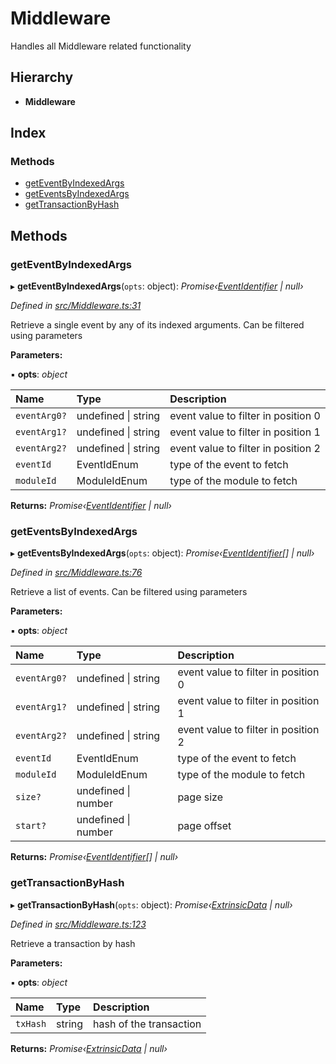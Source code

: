 # Middleware

Handles all Middleware related functionality

## Hierarchy

* **Middleware**

## Index

### Methods

* [getEventByIndexedArgs](middleware.md#geteventbyindexedargs)
* [getEventsByIndexedArgs](middleware.md#geteventsbyindexedargs)
* [getTransactionByHash](middleware.md#gettransactionbyhash)

## Methods

### getEventByIndexedArgs

▸ **getEventByIndexedArgs**\(`opts`: object\): _Promise‹_[_EventIdentifier_](../interfaces/eventidentifier.md) _\| null›_

_Defined in_ [_src/Middleware.ts:31_](https://github.com/PolymathNetwork/polymesh-sdk/blob/1221e467/src/Middleware.ts#L31)

Retrieve a single event by any of its indexed arguments. Can be filtered using parameters

**Parameters:**

▪ **opts**: _object_

| Name | Type | Description |
| :--- | :--- | :--- |
| `eventArg0?` | undefined \| string | event value to filter in position 0 |
| `eventArg1?` | undefined \| string | event value to filter in position 1 |
| `eventArg2?` | undefined \| string | event value to filter in position 2 |
| `eventId` | EventIdEnum | type of the event to fetch |
| `moduleId` | ModuleIdEnum | type of the module to fetch |

**Returns:** _Promise‹_[_EventIdentifier_](../interfaces/eventidentifier.md) _\| null›_

### getEventsByIndexedArgs

▸ **getEventsByIndexedArgs**\(`opts`: object\): _Promise‹_[_EventIdentifier_](../interfaces/eventidentifier.md)_\[\] \| null›_

_Defined in_ [_src/Middleware.ts:76_](https://github.com/PolymathNetwork/polymesh-sdk/blob/1221e467/src/Middleware.ts#L76)

Retrieve a list of events. Can be filtered using parameters

**Parameters:**

▪ **opts**: _object_

| Name | Type | Description |
| :--- | :--- | :--- |
| `eventArg0?` | undefined \| string | event value to filter in position 0 |
| `eventArg1?` | undefined \| string | event value to filter in position 1 |
| `eventArg2?` | undefined \| string | event value to filter in position 2 |
| `eventId` | EventIdEnum | type of the event to fetch |
| `moduleId` | ModuleIdEnum | type of the module to fetch |
| `size?` | undefined \| number | page size |
| `start?` | undefined \| number | page offset |

**Returns:** _Promise‹_[_EventIdentifier_](../interfaces/eventidentifier.md)_\[\] \| null›_

### getTransactionByHash

▸ **getTransactionByHash**\(`opts`: object\): _Promise‹_[_ExtrinsicData_](../interfaces/extrinsicdata.md) _\| null›_

_Defined in_ [_src/Middleware.ts:123_](https://github.com/PolymathNetwork/polymesh-sdk/blob/1221e467/src/Middleware.ts#L123)

Retrieve a transaction by hash

**Parameters:**

▪ **opts**: _object_

| Name | Type | Description |
| :--- | :--- | :--- |
| `txHash` | string | hash of the transaction |

**Returns:** _Promise‹_[_ExtrinsicData_](../interfaces/extrinsicdata.md) _\| null›_


